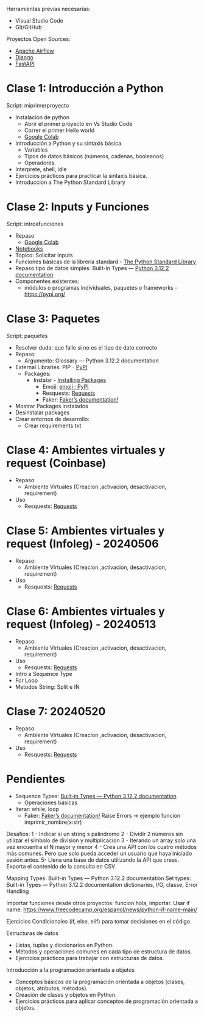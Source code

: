 Herramientas previas necesarias:
- Visual Studio Code
- Git/GitHub

Proyectos Open Sources:
- [Apache Airflow](https://github.com/apache/airflow) 
- [Django](https://github.com/django/django)
- [FastAPI](https://github.com/tiangolo/fastapi)


# Clase 1: Introducción a Python
Script: miprimerproyecto
- Instalación de python
   - Abrir el primer proyecto en Vs Studio Code
   - Correr el primer Hello world
   - [Google Colab](https://colab.google/)
- Introducción a Python y su sintaxis básica.
   - Variables
   - Tipos de datos básicos (números, cadenas, booleanos) 
   - Operadores.
- Interprete, shell, idle
- Ejercicios prácticos para practicar la sintaxis básica.
- Introduccion a The Python Standard Library 

# Clase 2: Inputs y Funciones
Script: introafunciones
- Repaso
  - [Google Colab](https://colab.google/)
- [Notebooks](https://jupyter.org/)
- Topico: Solicitar Inputs
- Funciones básicas de la librería standard - [The Python Standard Library](https://docs.python.org/3/library/index.html)
- Repaso tipo de datos simples: Built-in Types — [Python 3.12.2 documentation](https://docs.python.org/3/library/stdtypes.html)
- Componentes existentes: 
  - módulos o programas individuales, paquetes o frameworks - https://pypi.org/ 

# Clase 3: Paquetes
Script: paquetes
- Resolver duda: que falle si no es el tipo de dato correcto
- Repaso:
  - Argumento: Glossary — Python 3.12.2 documentation 
- External Libraries: PIP - [PyPI](https://pypi.org/)
  - Packages: 
    - Instalar - [Installing Packages](https://docs.python.org/3/library/venv.html) 
        - Emoji: [emoji · PyPI](https://pypi.org/project/emoji/)
        - Resquests: [Requests](https://requests.readthedocs.io/en/latest/)
        - Faker: [Faker’s documentation!](https://faker.readthedocs.io/en/master/)
- Mostrar Packages instalados
- Desinstalar packages
- Crear entornos de desarrollo:
    - Crear requirements.txt

# Clase 4: Ambientes virtuales y request (Coinbase)
- Repaso:
  - Ambiente Virtuales (Creacion ,activacion, desactivacion, requirement)
- Uso
  - Resquests: [Requests](https://requests.readthedocs.io/en/latest/)

# Clase 5: Ambientes virtuales y request (Infoleg) - 20240506
- Repaso:
  - Ambiente Virtuales (Creacion ,activacion, desactivacion, requirement)
- Uso
  - Resquests: [Requests](https://requests.readthedocs.io/en/latest/)

# Clase 6: Ambientes virtuales y request (Infoleg) - 20240513
- Repaso:
  - Ambiente Virtuales (Creacion ,activacion, desactivacion, requirement)
- Uso
  - Resquests: [Requests](https://requests.readthedocs.io/en/latest/)
- Intro a Sequence Type
- For Loop
- Metodos String: Split e IN
  
# Clase 7: 20240520
- Repaso:
  - Ambiente Virtuales (Creacion ,activacion, desactivacion, requirement)
- Uso
  - Resquests: [Requests](https://requests.readthedocs.io/en/latest/)

# Pendientes
- Sequence Types: [Built-in Types — Python 3.12.2 documentation](https://docs.python.org/3/library/stdtypes.html#sequence-types-list-tuple-range) 
    - Operaciones básicas
- Iterar: while, loop
  - Faker: [Faker’s documentation!](https://faker.readthedocs.io/en/master/)
Raise Errors -> ejemplo funcion imprimir_nombre(x:str)


Desafios:
1 - Indicar si un string s palindromo
2 - Dividir 2 números sin utilizar el símbolo de division y multiplicacion
3 - Iterando un array solo una vez encuentra el N mayor y menor
4 - Crea una API con los cuatro métodos más comunes. Pero que solo pueda acceder un usuario que haya iniciado sesión antes.
5- Llena una base de datos utilizando la API que creas. Exporta el contenido de la consulta en CSV

Mapping Types: Built-in Types — Python 3.12.2 documentation 
Set types: Built-in Types — Python 3.12.2 documentation 
dictionaries, I/O, classe, Error Handling

Importar funciones desde otros proyectos: funcion hola, importar. Usar if name: https://www.freecodecamp.org/espanol/news/python-if-name-main/

Ejercicios
Condicionales (if, else, elif) para tomar decisiones en el código.

Estructuras de datos
- Listas, tuplas y diccionarios en Python.
- Métodos y operaciones comunes en cada tipo de estructura de datos.
- Ejercicios prácticos para trabajar con estructuras de datos.

Introducción a la programación orientada a objetos
- Conceptos básicos de la programación orientada a objetos (clases, objetos, atributos, métodos).
- Creación de clases y objetos en Python.
- Ejercicios prácticos para aplicar conceptos de programación orientada a objetos.
